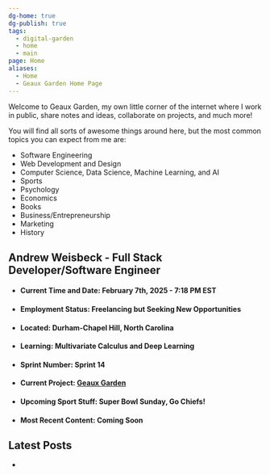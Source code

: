 ```yaml
---
dg-home: true
dg-publish: true
tags:
  - digital-garden
  - home
  - main
page: Home
aliases:
  - Home
  - Geaux Garden Home Page
---
```

Welcome to Geaux Garden, my own little corner of the internet where I work in public, share notes and ideas, collaborate on projects, and much more!

You will find all sorts of awesome things around here, but the most common topics you can expect from me are:
- Software Engineering
- Web Development and Design
- Computer Science, Data Science, Machine Learning, and AI
- Sports
- Psychology
- Economics
- Books
- Business/Entrepreneurship
- Marketing
- History

## Andrew Weisbeck - Full Stack Developer/Software Engineer
- #### Current Time and Date: February 7th, 2025 - 7:18 PM EST
- #### Employment Status: Freelancing but Seeking New Opportunities
- #### Located: Durham-Chapel Hill, North Carolina
- #### Learning: Multivariate Calculus and Deep Learning
- #### Sprint Number: Sprint 14 
- #### Current Project: [Geaux Garden](https://geaux-garden.vercel.app)
- #### Upcoming Sport Stuff: Super Bowl Sunday, Go Chiefs!
- #### Most Recent Content: Coming Soon

## Latest Posts
- 
